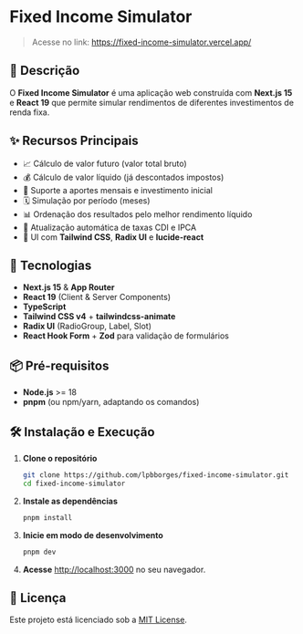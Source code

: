 # Fixed Income Simulator

> Acesse no link: https://fixed-income-simulator.vercel.app/

## 📖 Descrição

O **Fixed Income Simulator** é uma aplicação web construída com **Next.js 15** e **React 19** que permite simular rendimentos de diferentes investimentos de renda fixa.

## ✨ Recursos Principais

* 📈 Cálculo de valor futuro (valor total bruto)
* 💰 Cálculo de valor líquido (já descontados impostos)
* 🔄 Suporte a aportes mensais e investimento inicial
* 🗓️ Simulação por período (meses)
* 📊 Ordenação dos resultados pelo melhor rendimento líquido
* 🔄 Atualização automática de taxas CDI e IPCA
* 🎨 UI com **Tailwind CSS**, **Radix UI** e **lucide-react**

## 🚀 Tecnologias

* **Next.js 15** & **App Router**
* **React 19** (Client & Server Components)
* **TypeScript**
* **Tailwind CSS v4** + **tailwindcss-animate**
* **Radix UI** (RadioGroup, Label, Slot)
* **React Hook Form** + **Zod** para validação de formulários


## 📦 Pré-requisitos

* **Node.js** >= 18
* **pnpm** (ou npm/yarn, adaptando os comandos)

## 🛠️ Instalação e Execução

1. **Clone o repositório**

   ```bash
   git clone https://github.com/lpbborges/fixed-income-simulator.git
   cd fixed-income-simulator
   ```

2. **Instale as dependências**

   ```bash
   pnpm install
   ```

3. **Inicie em modo de desenvolvimento**

   ```bash
   pnpm dev
   ```

4. **Acesse** [http://localhost:3000](http://localhost:3000) no seu navegador.

## 📄 Licença

Este projeto está licenciado sob a [MIT License](LICENSE).